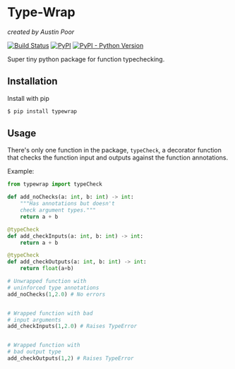 # Type-Wrap

_created by Austin Poor_

[![Build Status](https://travis-ci.org/a-poor/typewrap.svg?branch=master)](https://travis-ci.org/a-poor/typewrap)
[![PyPI](https://img.shields.io/pypi/v/typewrap)](https://pypi.org/project/typewrap/)
[![PyPI - Python Version](https://img.shields.io/pypi/pyversions/typewrap)](https://pypi.org/project/typewrap/)


Super tiny python package for function typechecking.


## Installation

Install with pip

```bash
$ pip install typewrap
```

## Usage

There's only one function in the package, `typeCheck`,  a decorator function that checks the function input and outputs against the function annotations.

Example:

```python
from typewrap import typeCheck

def add_noChecks(a: int, b: int) -> int:
    """Has annotations but doesn't
    check argument types."""
    return a + b

@typeCheck
def add_checkInputs(a: int, b: int) -> int:
    return a + b

@typeCheck
def add_checkOutputs(a: int, b: int) -> int:
    return float(a+b)

# Unwrapped function with 
# uninforced type annotations
add_noChecks(1,2.0) # No errors


# Wrapped function with bad
# input arguments
add_checkInputs(1,2.0) # Raises TypeError


# Wrapped function with
# bad output type
add_checkOutputs(1,2) # Raises TypeError
```







